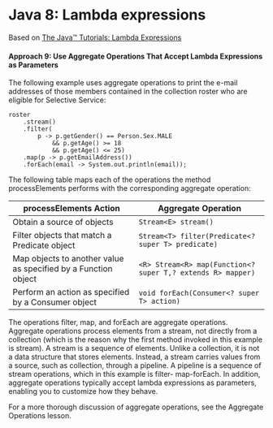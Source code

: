 # Java 8: Lambda expressions

Based on [The Java™ Tutorials: Lambda Expressions](https://docs.oracle.com/javase/tutorial/java/javaOO/lambdaexpressions.html#approach9)

#### Approach 9: Use Aggregate Operations That Accept Lambda Expressions as Parameters

The following example uses aggregate operations to print the e-mail addresses of those members contained in the collection roster who are eligible for Selective Service:

```
roster
    .stream()
    .filter(
        p -> p.getGender() == Person.Sex.MALE
            && p.getAge() >= 18
            && p.getAge() <= 25)
    .map(p -> p.getEmailAddress())
    .forEach(email -> System.out.println(email));
```

The following table maps each of the operations the method processElements performs with the corresponding aggregate operation:

 processElements Action | Aggregate Operation 
---|---
 Obtain a source of objects | `Stream<E> stream()` 
 Filter objects that match a Predicate object | `Stream<T> filter(Predicate<? super T> predicate)` 
 Map objects to another value as specified by a Function object | `<R> Stream<R> map(Function<? super T,? extends R> mapper)` 
 Perform an action as specified by a Consumer object | `void forEach(Consumer<? super T> action)` 

The operations filter, map, and forEach are aggregate operations. Aggregate operations process elements from a stream, not directly from a collection (which is the reason why the first method invoked in this example is stream). A stream is a sequence of elements. Unlike a collection, it is not a data structure that stores elements. Instead, a stream carries values from a source, such as collection, through a pipeline. A pipeline is a sequence of stream operations, which in this example is filter- map-forEach. In addition, aggregate operations typically accept lambda expressions as parameters, enabling you to customize how they behave.

For a more thorough discussion of aggregate operations, see the Aggregate Operations lesson.
